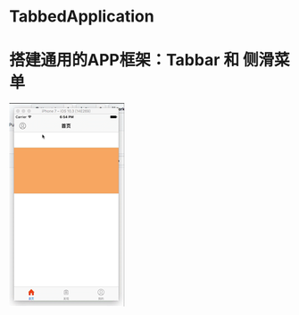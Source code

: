 # TabbedApplication
# 搭建通用的APP框架：Tabbar 和 侧滑菜单

![](https://github.com/action456789/TabbedApplication/blob/master/MyTabbedApplication.gif)
